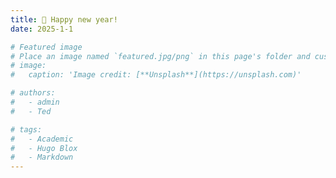 ```yaml
---
title: 🎉 Happy new year!
date: 2025-1-1

# Featured image
# Place an image named `featured.jpg/png` in this page's folder and customize its options here.
# image:
#   caption: 'Image credit: [**Unsplash**](https://unsplash.com)'

# authors:
#   - admin
#   - Ted

# tags:
#   - Academic
#   - Hugo Blox
#   - Markdown
---
```


<!-- # Welcome 👋

# {{< toc mobile_only=true is_open=true >}}

# ## Overview

# 1. The Hugo Blox website builder for Hugo, along with its starter templates, is designed for professional creators, educators, and teams/organizations - although it can be used to create any kind of site
# 2. The template can be modified and customised to suit your needs. It's a good platform for anyone looking to take control of their data and online identity whilst having the convenience to start off with a **no-code solution (write in Markdown and customize with YAML parameters)** and having **flexibility to later add even deeper personalization with HTML and CSS**
# 3. You can work with all your favourite tools and apps with hundreds of plugins and integrations to speed up your workflows, interact with your readers, and much more

# [//]: # ([![The template is mobile first with a responsive design to ensure that your site looks stunning on every device.]&#40;https://raw.githubusercontent.com/wowchemy/wowchemy-hugo-modules/main/starters/academic/preview.png&#41;]&#40;https://hugoblox.com&#41;)

# ### Get Started

# - 👉 [**Create a new site**](https://hugoblox.com/templates/)
# - 📚 [**Personalize your site**](https://docs.hugoblox.com/)
# - 💬 [Chat with the **Hugo Blox community**](https://discord.gg/z8wNYzb) or [**Hugo community**](https://discourse.gohugo.io)
# - 🐦 Twitter: [@GetResearchDev](https://twitter.com/GetResearchDev) [@GeorgeCushen](https://twitter.com/GeorgeCushen) #MadeWithHugoBlox
# - 💡 [Request a **feature** or report a **bug** for _Hugo Blox_](https://github.com/HugoBlox/hugo-blox-builder/issues)
# - ⬆️ **Updating Hugo Blox?** View the [Update Guide](https://docs.hugoblox.com/reference/update/) and [Release Notes](https://github.com/HugoBlox/hugo-blox-builder/releases)

# ## Crowd-funded open-source software

# To help us develop this template and software sustainably under the MIT license, we ask all individuals and businesses that use it to help support its ongoing maintenance and development via sponsorship.

# ### [❤️ Click here to become a sponsor and help support Hugo Blox's future ❤️](https://hugoblox.com/sponsor/)

# As a token of appreciation for sponsoring, you can **unlock [these](https://hugoblox.com/sponsor/) awesome rewards and extra features 🦄✨**

# ## Ecosystem

# - **[Bibtex To Markdown](https://github.com/GetRD/academic-file-converter):** Automatically import publications from BibTeX

# ## Inspiration

# [Learn what other **creators**](https://hugoblox.com/creators/) are building with this template.

## Features

# - **Page builder** - Create _anything_ with no-code [**blocks**](https://hugoblox.com/blocks/) and [**elements**](https://docs.hugoblox.com/reference/markdown/)
# - **Edit any type of content** - Blog posts, publications, talks, slides, projects, and more!
# - **Create content** in [**Markdown**](https://docs.hugoblox.com/reference/markdown/), [**Jupyter**](https://docs.hugoblox.com/getting-started/cms/), or [**RStudio**](https://docs.hugoblox.com/getting-started/cms/)
# - **Plugin System** - Fully customizable [**color** and **font themes**](https://docs.hugoblox.com/getting-started/customize/)
# - **Display Code and Math** - Code syntax highlighting and LaTeX math supported
# - **Integrations** - [Google Analytics](https://analytics.google.com), [Disqus commenting](https://disqus.com), Maps, Contact Forms, and more!
# - **Beautiful Site** - Simple and refreshing one-page design
# - **Industry-Leading SEO** - Help get your website found on search engines and social media
# - **Media Galleries** - Display your images and videos with captions in a customizable gallery
# - **Mobile Friendly** - Look amazing on every screen with a mobile friendly version of your site
# - **Multi-language** - 35+ language packs including English, 中文, and Português
# - **Multi-user** - Each author gets their own profile page
# - **Privacy Pack** - Assists with GDPR
# - **Stand Out** - Bring your site to life with animation, parallax backgrounds, and scroll effects
# - **One-Click Deployment** - No servers. No databases. Only files.

# ## Themes

# Hugo Blox and its templates come with **automatic day (light) and night (dark) mode** built-in. Visitors can choose their preferred mode by clicking the sun/moon icon in the header.

# [Choose a stunning **theme** and **font**](https://docs.hugoblox.com/getting-started/customize/) for your site. Themes are fully customizable.

# ## License

# Copyright 2016-present [George Cushen](https://georgecushen.com).

# Released under the [MIT](https://github.com/HugoBlox/hugo-blox-builder/blob/main/LICENSE.md) license. -->
